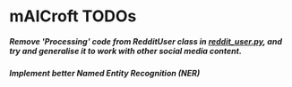 # mAICroft **TODOs**

##### Remove 'Processing' code from RedditUser class in [reddit_user.py](/reddit_user.py), and try and generalise it to work with other social media content.

##### Implement better Named Entity Recognition (NER) 
